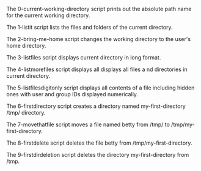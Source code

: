 The 0-current-working-directory script prints out the absolute path name for the current working directory.


The 1-listit script lists the files and folders of the current directory.


The 2-bring-me-home script changes the working directory to the user's home directory.


The 3-listfiles script displays current directory in long format.


The 4-listmorefiles script displays all displays all files a
nd directories in current directory.


The 5-listfilesdigitonly script displays all contents of a file including hidden ones with user and group IDs displayed numerically.


The 6-firstdirectory script creates a directory named my-first-directory /tmp/ directory.


The 7-movethatfile script moves a file named betty from /tmp/ to /tmp/my-first-directory.


The 8-firstdelete script deletes the file betty from /tmp/my-first-directory.


The 9-firstdirdeletion script deletes the directory my-first-directory from /tmp.
